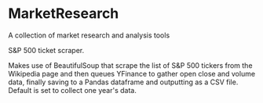 # MarketResearch
A collection of market research and analysis tools

S&P 500 ticket scraper.

Makes use of BeautifulSoup that scrape the list of S&P 500 tickers from the Wikipedia page and then queues YFinance to gather open close and volume data, finally saving to a Pandas dataframe and outputting as a CSV file. Default is set to collect one year's data.